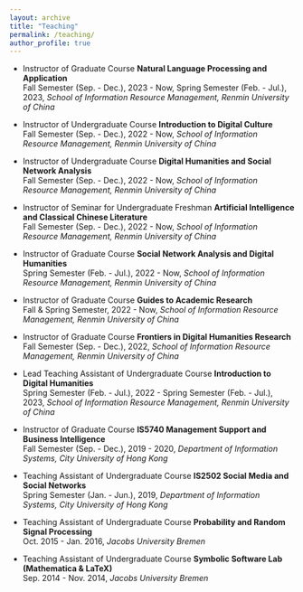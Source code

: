 ```yaml
---
layout: archive
title: "Teaching"
permalink: /teaching/
author_profile: true
---
```

* Instructor of Graduate Course <b>Natural Language Processing and Application</b><br>
Fall Semester (Sep. - Dec.), 2023 - Now, Spring Semester (Feb. - Jul.), 2023, *School of Information Resource Management, Renmin University of China*

* Instructor of Undergraduate Course <b>Introduction to Digital Culture</b><br>
Fall Semester (Sep. - Dec.), 2022 - Now, *School of Information Resource Management, Renmin University of China*

* Instructor of Undergraduate Course <b>Digital Humanities and Social Network Analysis</b><br>
Fall Semester (Sep. - Dec.), 2022 - Now, *School of Information Resource Management, Renmin University of China*

* Instructor of Seminar for Undergraduate Freshman <b>Artificial Intelligence and Classical Chinese Literature</b><br>
Fall Semester (Sep. - Dec.), 2022 - Now, *School of Information Resource Management, Renmin University of China*

* Instructor of Graduate Course <b>Social Network Analysis and Digital Humanities</b><br>
Spring Semester (Feb. - Jul.), 2022 - Now, *School of Information Resource Management, Renmin University of China*

* Instructor of Graduate Course <b>Guides to Academic Research</b><br>
Fall & Spring Semester, 2022 - Now, *School of Information Resource Management, Renmin University of China*

* Instructor of Graduate Course <b>Frontiers in Digital Humanities Research</b><br>
Fall Semester (Sep. - Dec.), 2022, *School of Information Resource Management, Renmin University of China*

* Lead Teaching Assistant of Undergraduate Course <b>Introduction to Digital Humanities</b><br>
Spring Semester (Feb. - Jul.), 2022 - Spring Semester (Feb. - Jul.), 2023, *School of Information Resource Management, Renmin University of China*

* Instructor of Graduate Course <b>IS5740 Management Support and Business Intelligence</b><br>
Fall Semester (Sep. - Dec.), 2019 - 2020, *Department of Information Systems, City University of Hong Kong*

* Teaching Assistant of Undergraduate Course <b>IS2502 Social Media and Social Networks</b><br>
Spring Semester (Jan. - Jun.), 2019, *Department of Information Systems, City University of Hong Kong*

* Teaching Assistant of Undergraduate Course <b>Probability and Random Signal Processing</b><br>
Oct. 2015 - Jan. 2016, *Jacobs University Bremen*

* Teaching Assistant of Undergraduate Course <b>Symbolic Software Lab (Mathematica & LaTeX)</b><br>
Sep. 2014 - Nov. 2014, *Jacobs University Bremen*

    
    
